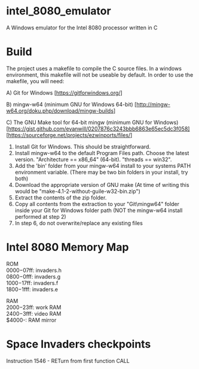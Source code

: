 # intel_8080_emulator
A Windows emulator for the Intel 8080 processor written in C

# Build
The project uses a makefile to compile the C source files. 
In a windows environment, this makefile will not be useable by default. 
In order to use the makefile, you will need: 

A) Git for Windows [https://gitforwindows.org/]

B) mingw-w64 (minimum GNU for Windows 64-bit) [http://mingw-w64.org/doku.php/download/mingw-builds]

C) The GNU Make tool for 64-bit mingw (minimum GNU for Windows) [https://gist.github.com/evanwill/0207876c3243bbb6863e65ec5dc3f058] [https://sourceforge.net/projects/ezwinports/files/]


1) Install Git for Windows. This should be straightforward.
2) Install mingw-w64 to the default Program Files path. Choose the latest version. "Architecture == x86_64" (64-bit). "threads == win32".
3) Add the 'bin' folder from your mingw-w64 install to your systems PATH environment variable. (There may be two bin folders in your install, try both)
4) Download the appropriate version of GNU make (At time of writing this would be "make-4.1-2-without-guile-w32-bin.zip")
5) Extract the contents of the zip folder.
6) Copy all contents from the extraction to your "Git\mingw64\" folder inside your Git for Windows folder path (NOT the mingw-w64 install performed at step 2)
7) In step 6, do not overwrite/replace any existing files

# Intel 8080 Memory Map
ROM    
    $0000-$07ff:    invaders.h    
    $0800-$0fff:    invaders.g    
    $1000-$17ff:    invaders.f    
    $1800-$1fff:    invaders.e    

RAM    
    $2000-$23ff:    work RAM    
    $2400-$3fff:    video RAM    
    $4000-:         RAM mirror

# Space Invaders checkpoints
Instruction 1546 - RETurn from first function CALL